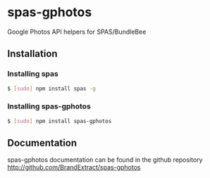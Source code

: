 # spas-gphotos
Google Photos API helpers for SPAS/BundleBee

## Installation

### Installing spas
``` bash
$ [sudo] npm install spas -g
```

### Installing spas-gphotos
``` bash
$ [sudo] npm install spas-gphotos
```

## Documentation
spas-gphotos documentation can be found in the github repository
http://github.com/BrandExtract/spas-gphotos

